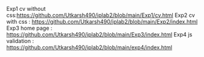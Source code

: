 Exp1 cv without css:https://github.com/Utkarsh490/iplab2/blob/main/Exp1/cv.html Exp2 cv with css : https://github.com/Utkarsh490/iplab2/blob/main/Exp2/index.html Exp3 home page : https://github.com/Utkarsh490/iplab2/blob/main/Exp3/index.html Exp4 js validation : https://github.com/Utkarsh490/iplab2/blob/main/exp4/index.html

